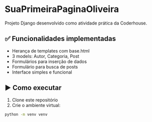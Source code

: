 # SuaPrimeiraPaginaOliveira

Projeto Django desenvolvido como atividade prática da Coderhouse.

## ✅ Funcionalidades implementadas

- Herança de templates com base.html
- 3 models: Autor, Categoria, Post
- Formulários para inserção de dados
- Formulário para busca de posts
- Interface simples e funcional

## ▶️ Como executar

1. Clone este repositório
2. Crie o ambiente virtual:
```bash
python -m venv venv
